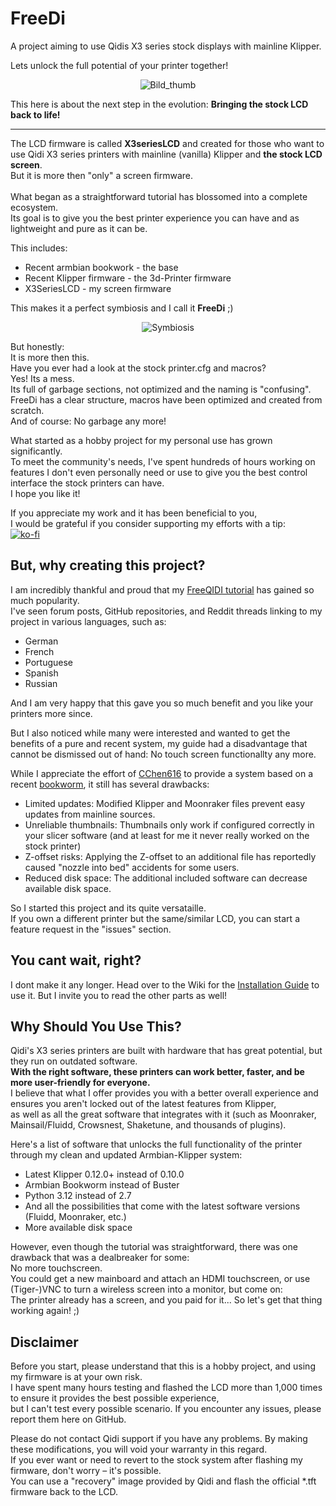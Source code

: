 # FreeDi
A project aiming to use Qidis X3 series stock displays with mainline Klipper.

Lets unlock the full potential of your printer together!
<p align="center">
  <img src="https://github.com/user-attachments/assets/745a7b53-ab59-433f-a441-291efb53926c" alt="Bild_thumb">
</p>

This here is about the next step in the evolution: 
**Bringing the stock LCD back to life!**

---

The LCD firmware is called **X3seriesLCD** and created for those who want to use Qidi X3 series printers with mainline (vanilla) Klipper and **the stock LCD screen**.<br/>
But it is more then "only" a screen firmware.<br/>
<br/>
What began as a straightforward tutorial has blossomed into a complete ecosystem.<br/>
Its goal is to give you the best printer experience you can have and as lightweight and pure as it can be.<br/>

This includes:
* Recent armbian bookwork - the base
* Recent Klipper firmware - the 3d-Printer firmware
* X3SeriesLCD - my screen firmware

This makes it a perfect symbiosis and I call it **FreeDi** ;)
<p align="center">
  <img src="https://github.com/user-attachments/assets/e9e22094-b427-426d-8ff5-4a4eef93bb18" alt="Symbiosis">
</p>

But honestly:<br/>
It is more then this.<br/>
Have you ever had a look at the stock printer.cfg and macros?<br/>
Yes! Its a mess. <br/>
Its full of garbage sections, not optimized and the naming is "confusing".<br/>
FreeDi has a clear structure, macros have been optimized and created from scratch.<br/>
And of course: No garbage any more!<br/>

What started as a hobby project for my personal use has grown significantly. <br/>
To meet the community's needs, I've spent hundreds of hours working on features I don't even personally need or use to give you the best control interface the stock printers can have.<br/>
I hope you like it!<br/>

If you appreciate my work and it has been beneficial to you,  <br/>
I would be grateful if you consider supporting my efforts with a tip:<br/>
[![ko-fi](https://ko-fi.com/img/githubbutton_sm.svg)](https://ko-fi.com/B0B4V3TJ6)

## But, why creating this project?

I am incredibly thankful and proud that my [FreeQIDI tutorial](https://github.com/Phil1988/FreeQIDI) has gained so much popularity.  
I've seen forum posts, GitHub repositories, and Reddit threads linking to my project in various languages, such as:

* German
* French
* Portuguese
* Spanish
* Russian

And I am very happy that this gave you so much benefit and you like your printers more since.

But I also noticed while many were interested and wanted to get the benefits of a pure and recent system, my guide had a disadvantage that cannot be dismissed out of hand:
No touch screen functionallty any more.

While I appreciate the effort of [CChen616](https://github.com/CChen616) to provide a system based on a recent [bookworm](https://github.com/whb0514/QIDI_Max3_Bookworm), it still has several drawbacks:
* Limited updates: Modified Klipper and Moonraker files prevent easy updates from mainline sources.
* Unreliable thumbnails: Thumbnails only work if configured correctly in your slicer software (and at least for me it never really worked on the stock printer)
* Z-offset risks: Applying the Z-offset to an additional file has reportedly caused "nozzle into bed" accidents for some users.
* Reduced disk space: The additional included software can decrease available disk space.

So I started this project and its quite versataille.<br/>
If you own a different printer but the same/similar LCD, you can start a feature request in the "issues" section.


## You cant wait, right?
I dont make it any longer.
Head over to the Wiki for the [Installation Guide](https://github.com/Phil1988/FreeDi/wiki/Installation-guide) to use it.
But I invite you to read the other parts as well!


## Why Should You Use This?

Qidi's X3 series printers are built with hardware that has great potential, but they run on outdated software.  
**With the right software, these printers can work better, faster, and be more user-friendly for everyone.**  
I believe that what I offer provides you with a better overall experience and ensures you aren't locked out of the latest features from Klipper,  
as well as all the great software that integrates with it (such as Moonraker, Mainsail/Fluidd, Crowsnest, Shaketune, and thousands of plugins).

Here's a list of software that unlocks the full functionality of the printer through my clean and updated Armbian-Klipper system:

* Latest Klipper 0.12.0+ instead of 0.10.0  
* Armbian Bookworm instead of Buster  
* Python 3.12 instead of 2.7  
* And all the possibilities that come with the latest software versions (Fluidd, Moonraker, etc.)  
* More available disk space  

However, even though the tutorial was straightforward, there was one drawback that was a dealbreaker for some:  
No more touchscreen.  
You could get a new mainboard and attach an HDMI touchscreen, or use (Tiger-)VNC to turn a wireless screen into a monitor, but come on:  
The printer already has a screen, and you paid for it... So let's get that thing working again! ;)

## Disclaimer

Before you start, please understand that this is a hobby project, and using my firmware is at your own risk.  
I have spent many hours testing and flashed the LCD more than 1,000 times to ensure it provides the best possible experience,  
but I can't test every possible scenario. If you encounter any issues, please report them here on GitHub.

Please do not contact Qidi support if you have any problems. By making these modifications, you will void your warranty in this regard.  
If you ever want or need to revert to the stock system after flashing my firmware, don't worry – it's possible.  
You can use a "recovery" image provided by Qidi and flash the official *.tft firmware back to the LCD.
<br /><br /><br /><br /><br /><br /><br /><br />





